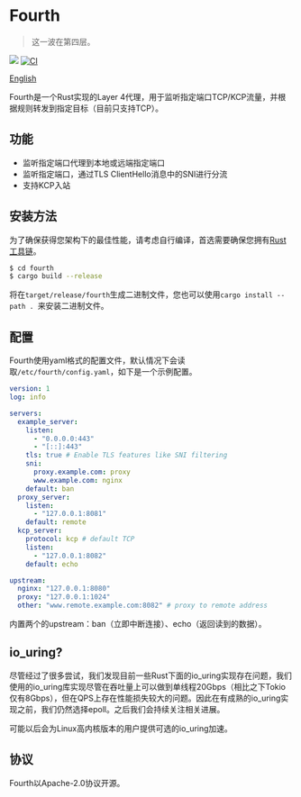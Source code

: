 # Fourth

> 这一波在第四层。

[![](https://img.shields.io/crates/v/fourth)](https://crates.io/crates/fourth) [![CI](https://img.shields.io/github/workflow/status/kernelerr/fourth/Rust)](https://github.com/KernelErr/fourth/actions/workflows/rust.yml)

[English](/README-EN.md)

Fourth是一个Rust实现的Layer 4代理，用于监听指定端口TCP/KCP流量，并根据规则转发到指定目标（目前只支持TCP）。

## 功能

- 监听指定端口代理到本地或远端指定端口
- 监听指定端口，通过TLS ClientHello消息中的SNI进行分流
- 支持KCP入站

## 安装方法

为了确保获得您架构下的最佳性能，请考虑自行编译，首选需要确保您拥有[Rust工具链](https://rustup.rs/)。

```bash
$ cd fourth
$ cargo build --release
```

将在`target/release/fourth`生成二进制文件，您也可以使用`cargo install --path . `来安装二进制文件。

## 配置

Fourth使用yaml格式的配置文件，默认情况下会读取`/etc/fourth/config.yaml`，如下是一个示例配置。

```yaml
version: 1
log: info

servers:
  example_server:
    listen:
      - "0.0.0.0:443"
      - "[::]:443"
    tls: true # Enable TLS features like SNI filtering
    sni:
      proxy.example.com: proxy
      www.example.com: nginx
    default: ban
  proxy_server:
    listen:
      - "127.0.0.1:8081"
    default: remote
  kcp_server:
    protocol: kcp # default TCP
    listen:
      - "127.0.0.1:8082"
    default: echo

upstream:
  nginx: "127.0.0.1:8080"
  proxy: "127.0.0.1:1024"
  other: "www.remote.example.com:8082" # proxy to remote address
```

内置两个的upstream：ban（立即中断连接）、echo（返回读到的数据）。

## io_uring?

尽管经过了很多尝试，我们发现目前一些Rust下面的io_uring实现存在问题，我们使用的io_uring库实现尽管在吞吐量上可以做到单线程20Gbps（相比之下Tokio仅有8Gbps），但在QPS上存在性能损失较大的问题。因此在有成熟的io_uring实现之前，我们仍然选择epoll。之后我们会持续关注相关进展。

可能以后会为Linux高内核版本的用户提供可选的io_uring加速。

## 协议

Fourth以Apache-2.0协议开源。
